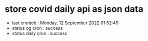 # store covid daily api as json data

- last cronjob : Monday, 12 September 2022 01:52:49
- status og cron : success
- status daily cron : success
      
      